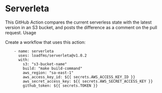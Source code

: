 # Serverleta

This GitHub Action compares the current serverless state with the latest version in an S3 bucket, and posts the difference as a comment on the pull request.
Usage

Create a workflow that uses this action:
```
    - name: serverleta
      uses: loadfms/serverleta@v1.0.2
      with:
        s3: "s3-bucket-name"
        build: "make build-command"
        aws_region: "sa-east-1"
        aws_access_key_id: ${{ secrets.AWS_ACCESS_KEY_ID }}
        aws_secret_access_key: ${{ secrets.AWS_SECRET_ACCESS_KEY }}
        github_token: ${{ secrets.TOKEN }}
```
